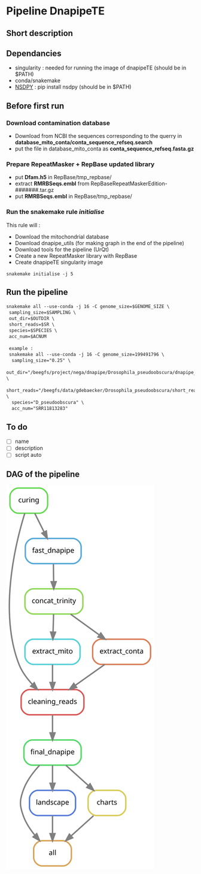 # Pipeline DnapipeTE
## Short description

## Dependancies
- singularity : needed for running the image of dnapipeTE (should be in $PATH)
- conda/snakemake
- [NSDPY](https://github.com/ElsevierSoftwareX/SOFTX-D-21-00195) : pip install nsdpy (should be in $PATH)

## Before first run

### Download contamination database
- Download from NCBI the sequences corresponding to the querry in **database_mito_conta/conta_sequence_refseq.search**
- put the file in database_mito_conta as **conta_sequence_refseq.fasta.gz**

### Prepare RepeatMasker + RepBase updated library
- put **Dfam.h5** in RepBase/tmp_repbase/
- extract **RMRBSeqs.embl** from RepBaseRepeatMaskerEdition-#######.tar.gz
- put **RMRBSeqs.embl** in RepBase/tmp_repbase/

### Run the snakemake rule *initialise*
This rule will :
- Download the mitochondrial database
- Download dnapipe_utils (for making graph in the end of the pipeline)
- Download tools for the pipeline (UrQt)
- Create a new RepeatMasker library with RepBase
- Create dnapipeTE singularity image 
```
snakemake initialise -j 5
```
## Run the pipeline 
```
snakemake all --use-conda -j 16 -C genome_size=$GENOME_SIZE \
 sampling_size=$SAMPLING \
 out_dir=$OUTDIR \
 short_reads=$SR \
 species=$SPECIES \
 acc_num=$ACNUM

 example :
 snakemake all --use-conda -j 16 -C genome_size=199491796 \
  sampling_size="0.25" \
  out_dir="/beegfs/project/nega/dnapipe/Drosophila_pseudoobscura/dnapipe_025" \
  short_reads="/beegfs/data/gdebaecker/Drosophila_pseudoobscura/short_reads/SRR11813283_1.fastq.gz" \
  species="D_pseudoobscura" \ 
  acc_num="SRR11813283"
```

## To do
- [ ] name
- [ ] description
- [ ] script auto 

## DAG of the pipeline
![dag.svg](dag.svg)
